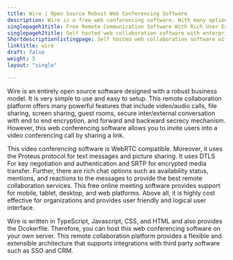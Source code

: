 ```yaml
---
title: Wire | Open Source Robust Web Conferencing Software
description: Wire is a free web conferencing software. With many options such as file sharing, secured video/audio conversation, WebRTC enabled, user invite, and more.
singlepageh1title: Free Remote Communication Software With Rich User Experience
singlepageh2title: Self hosted web collaboration software with enterprise security standards. It provides trusted internal/external conversations and offers many great features.
Shortdescriptionlistingpage: Self hosted web collaboration software with enterprise security standards. It provides trusted internal/external conversations and offers many great features.
linktitle: wire
draft: false
weight: 5
layout: "single"

---
```


Wire is an entirely open source software designed with a robust business model. It is very simple to use and easy to setup. This remote collaboration platform offers many powerful features that include video/audio calls, file sharing, screen sharing, guest rooms, secure inter/external conversation with end to end encryption, and forward and backward secrecy mechanism. However, this web conferencing software allows you to invite users into a video conferencing call by sharing a link.

This video conferencing software is WebRTC compatible. Moreover, it uses the Proteus protocol for text messages and picture sharing. It uses DTLS For key negotiation and authentication and SRTP for encrypted media transfer. Further, there are rich chat options such as availability status, mentions, and reactions to the messages to provide the best remote collaboration services. This free online meeting software provides support for mobile, tablet, desktop, and web platforms. Above all, it is highly cost effective for organizations and provides user friendly and logical user interface.

Wire is written in TypeScript, Javascript, CSS, and HTML and also provides the Dcokerfile. Therefore, you can host this web conferencing software on your own server. This remote collaboration platform provides a flexible and extensible architecture that supports integrations with third party software such as SSO and CRM.

<a class="anchor" id="requirements" name="requirements" style="font-size: 12.16px;"></a>